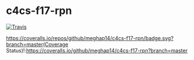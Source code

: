 # c4cs-f17-rpn

[![Travis](https://travis-ci.org/meghap14/c4cs-f17-rpn.svg?branch=master)]()


https://coveralls.io/repos/github/meghap14/c4cs-f17-rpn/badge.svg?branch=master(Coverage Status)!:https://coveralls.io/github/meghap14/c4cs-f17-rpn?branch=master
